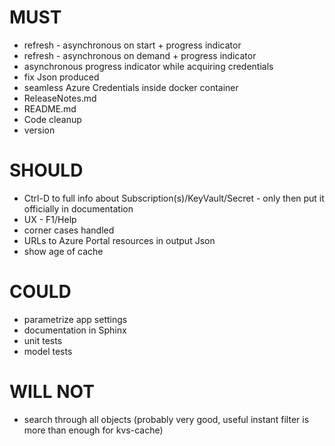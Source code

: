 # MUST

- refresh - asynchronous on start + progress indicator
- refresh - asynchronous on demand + progress indicator
- asynchronous progress indicator while acquiring credentials
- fix Json produced
- seamless Azure Credentials inside docker container
- ReleaseNotes.md
- README.md
- Code cleanup
- version

# SHOULD

- Ctrl-D to full info about Subscription(s)/KeyVault/Secret - only then put it officially in documentation
- UX - F1/Help
- corner cases handled
- URLs to Azure Portal resources in output Json
- show age of cache

# COULD

- parametrize app settings
- documentation in Sphinx
- unit tests
- model tests

# WILL NOT

- search through all objects (probably very good, useful instant filter is more than enough for kvs-cache)
